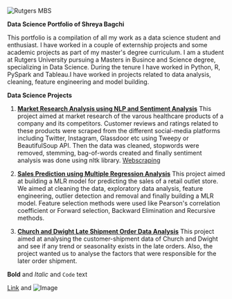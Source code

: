 ![Rutgers MBS](https://mbs.rutgers.edu/sites/mbslive/files/images/slides/MBS%20finally.jpg)

**Data Science Portfolio of Shreya Bagchi**

This portfolio is a compilation of all my work as a data science student and enthusiast. I have worked in a couple of externship projects and some academic projects as part of my master's degree curriculum. I am a student at Rutgers University pursuing a Masters in Busince and Science degree, specializing in Data Science. During the tenure I have worked in Python, R, PySpark and Tableau.I have worked in projects related to data analysis, cleaning, feature engineering and model building.


**Data Science Projects**

1. [**Market Research Analysis using NLP and Sentiment Analysis**](https://github.com/shreyabagchi/NLP-Code)
   This project aimed at market research of the varous healthcare products of a company and its competitors. Customer reviews and ratings related to these products were scraped from the different social-media platforms including Twitter, Instagram, Glassdoor etc using Tweepy or BeautifulSoup API. Then the data was cleaned, stopwords were removed, stemming, bag-of-words  created and finally sentiment analysis was done using nltk library.
[Webscraping](https://github.com/shreyabagchi/Webscraping)


2. [**Sales Prediction using Multiple Regression Analysis**](https://github.com/shreyabagchi/Outlet-Sales-Prediction--MLR)
    This project aimed at building a MLR model for predicting the sales of a retail outlet store. We aimed at cleaning the data, exploratory data analysis, feature engineering, outlier detection and removal and finally building a MLR model. Feature selection methods were used like Pearson's correlation coefficient or Forward selection, Backward Elimination and Recursive methods.


3. [**Church and Dwight Late Shipment Order Data Analysis**](https://github.com/shreyabagchi/Late-Shipment-Order-Analysis)
    This project aimed at analysing the customer-shipment data of Church and Dwight and see if any trend or seasonality exists in the late orders. Also, the project wanted us to analyse the factors that were responsible for the later order shipment.





**Bold** and _Italic_ and `Code` text

[Link](url) and ![Image](src)
```


